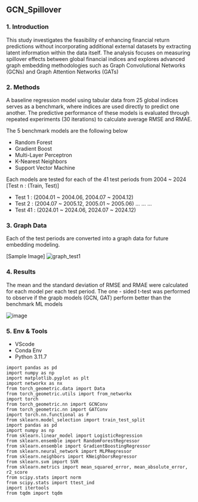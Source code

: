 ## GCN_Spillover

### 1. Introduction
This study investigates the feasibility of enhancing financial return predictions without incorporating additional external datasets by extracting latent information within the data itself. The analysis focuses on measuring spillover effects between global financial indices and explores advanced graph embedding methodologies such as Graph Convolutional Networks (GCNs) and Graph Attention Networks (GATs)

### 2. Methods
A baseline regression model using tabular data from 25 global indices serves as a benchmark, where indices are used directly to predict one another. The predictive performance of these models is evaluated through repeated experiments (30 iterations) to calculate average RMSE and RMAE.

The 5 benchmark models are the following below
- Random Forest
- Gradient Boost
- Multi-Layer Perceptron
- K-Nearest Neighbors
- Support Vector Machine

Each models are tested for each of the 41 test periods from 2004 ~ 2024
[Test n : (Train, Test)]
- Test 1 : (2004.01 ~ 2004.06, 2004.07 ~ 2004.12)
- Test 2 : (2004.07 ~ 2005.12, 2005.01 ~ 2005.06)
  ...
  ...
  ...
- Test 41 : (2024.01 ~ 2024.06, 2024.07 ~ 2024.12)

### 3. Graph Data
Each of the test periods are converted into a graph data for future embedding modeling.

[Sample Image]
![graph_test1](https://github.com/user-attachments/assets/5b716c6f-afa0-4bc7-8ab6-c68baafeee5e)

### 4. Results
The mean and the standard deviation of RMSE and RMAE were calculated for each model per each test period. The one - sided t-test was performed to observe if the grapb models (GCN, GAT) perform better than the benchmark ML models

![image](https://github.com/user-attachments/assets/ea5c052c-6f60-41a0-b82c-65454c1d06bf)


### 5. Env & Tools
- VScode
- Conda Env
- Python 3.11.7

```
import pandas as pd
import numpy as np
import matplotlib.pyplot as plt
import networkx as nx
from torch_geometric.data import Data
from torch_geometric.utils import from_networkx
import torch
from torch_geometric.nn import GCNConv
from torch_geometric.nn import GATConv
import torch.nn.functional as F
from sklearn.model_selection import train_test_split
import pandas as pd
import numpy as np
from sklearn.linear_model import LogisticRegression
from sklearn.ensemble import RandomForestRegressor
from sklearn.ensemble import GradientBoostingRegressor
from sklearn.neural_network import MLPRegressor
from sklearn.neighbors import KNeighborsRegressor
from sklearn.svm import SVR
from sklearn.metrics import mean_squared_error, mean_absolute_error, r2_score
from scipy.stats import norm
from scipy.stats import ttest_ind
import itertools
from tqdm import tqdm
```






